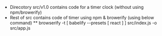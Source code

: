 * Direcotory src/v1.0 contains code for a timer clock (without using npm/browerify)
* Rest of src contains code of timer using npm & browerify (using below command)
** browserify -t [ babelify --presets [ react ] ] src/index.js -o src/app.js
